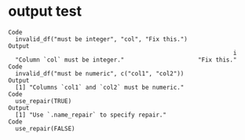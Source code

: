 # output test

    Code
      invalid_df("must be integer", "col", "Fix this.")
    Output
                                                                    i 
      "Column `col` must be integer."                     "Fix this." 
    Code
      invalid_df("must be numeric", c("col1", "col2"))
    Output
      [1] "Columns `col1` and `col2` must be numeric."
    Code
      use_repair(TRUE)
    Output
      [1] "Use `.name_repair` to specify repair."
    Code
      use_repair(FALSE)

